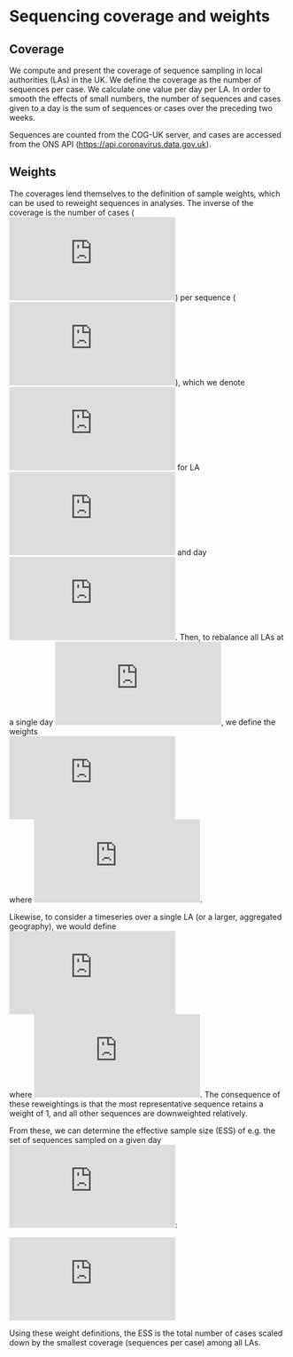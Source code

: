 Sequencing coverage and weights
================

## Coverage

We compute and present the coverage of sequence sampling in local
authorities (LAs) in the UK. We define the coverage as the number of
sequences per case. We calculate one value per day per LA. In order to
smooth the effects of small numbers, the number of sequences and cases
given to a day is the sum of sequences or cases over the preceding two
weeks.

Sequences are counted from the COG-UK server, and cases are accessed
from the ONS API (<https://api.coronavirus.data.gov.uk>).

## Weights

The coverages lend themselves to the definition of sample weights, which
can be used to reweight sequences in analyses. The inverse of the
coverage is the number of cases
(![c](https://latex.codecogs.com/png.latex?c "c")) per sequence
(![s](https://latex.codecogs.com/png.latex?s "s")), which we denote
![v\_{i,j}](https://latex.codecogs.com/png.latex?v_%7Bi%2Cj%7D
"v_{i,j}") for LA ![i](https://latex.codecogs.com/png.latex?i "i") and
day ![j](https://latex.codecogs.com/png.latex?j "j"). Then, to rebalance
all LAs at a single day ![j](https://latex.codecogs.com/png.latex?j
"j"), we define the weights   
![w\_{i,j} =
v\_{i,j}/v\_j^\*](https://latex.codecogs.com/png.latex?w_%7Bi%2Cj%7D%20%3D%20v_%7Bi%2Cj%7D%2Fv_j%5E%2A
"w_{i,j} = v_{i,j}/v_j^*")  
where
![v\_j^\*=\\max\_i(v\_{i,j})](https://latex.codecogs.com/png.latex?v_j%5E%2A%3D%5Cmax_i%28v_%7Bi%2Cj%7D%29
"v_j^*=\\max_i(v_{i,j})").

Likewise, to consider a timeseries over a single LA (or a larger,
aggregated geography), we would define   
![w\_{i,j} =
v\_{i,j}/v\_i^\*](https://latex.codecogs.com/png.latex?w_%7Bi%2Cj%7D%20%3D%20v_%7Bi%2Cj%7D%2Fv_i%5E%2A
"w_{i,j} = v_{i,j}/v_i^*")  
where
![v\_i^\*=\\max\_j(v\_{i,j})](https://latex.codecogs.com/png.latex?v_i%5E%2A%3D%5Cmax_j%28v_%7Bi%2Cj%7D%29
"v_i^*=\\max_j(v_{i,j})"). The consequence of these reweightings is that
the most representative sequence retains a weight of 1, and all other
sequences are downweighted relatively.

From these, we can determine the effective sample size (ESS) of e.g. the
set of sequences sampled on a given day
![j](https://latex.codecogs.com/png.latex?j "j"):

  
![ESS\_j =
\\sum\_iw\_{i,j}s\_{i,j}.](https://latex.codecogs.com/png.latex?ESS_j%20%3D%20%5Csum_iw_%7Bi%2Cj%7Ds_%7Bi%2Cj%7D.
"ESS_j = \\sum_iw_{i,j}s_{i,j}.")  

Using these weight definitions, the ESS is the total number of cases
scaled down by the smallest coverage (sequences per case) among all LAs.
